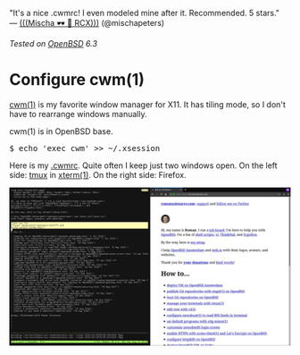 "It's a nice .cwmrc! I even modeled mine after it. Recommended.
5&nbsp;stars."<br>&mdash;
[(((Mischa &#x1F576; &#x1F421; RCX)))](https://twitter.com/mischapeters/status/987004963682430976 "19 Apr 2018")
(@mischapeters)

_Tested on [OpenBSD](/openbsd/) 6.3_

# Configure cwm(1)

[cwm(1)](http://man.openbsd.org/cwm.1) is my favorite window manager
for X11. It has tiling mode, so I don't have to rearrange windows
manually.

cwm(1) is in OpenBSD base.

<pre>
$ echo 'exec cwm' >> ~/.xsession
</pre>

Here is my [.cwmrc](/openbsd/cwmrc). Quite often I keep just two
windows open. On the left side: [tmux](/tmux.html) in
[xterm(1)](http://man.openbsd.org/xterm.1). On the right side:
Firefox.

[![desktop](desktop.jpeg)](desktop.png)
